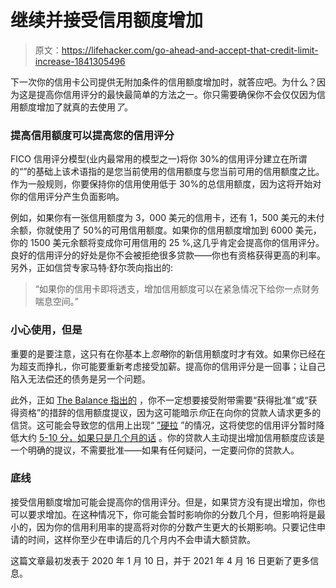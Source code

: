# 继续并接受信用额度增加

> 原文：<https://lifehacker.com/go-ahead-and-accept-that-credit-limit-increase-1841305496>

下一次你的信用卡公司提供无附加条件的信用额度增加时，就答应吧。为什么？因为这是提高你信用评分的最快最简单的方法之一。你只需要确保你不会仅仅因为信用额度增加了就真的去使用*了*。



### **提高信用额度可以提高您的信用评分**

FICO 信用评分模型(业内最常用的模型之一)将你 30%的信用评分建立在所谓的“”的基础上该术语指的是您当前使用的信用额度与您当前可用的信用额度之比。作为一般规则，你要保持你的信用使用低于 30%的总信用额度，因为这将开始对你的信用评分产生负面影响。

例如，如果你有一张信用额度为 3，000 美元的信用卡，还有 1，500 美元的未付余额，你就使用了 50%的可用信用额度。如果你的信用额度增加到 6000 美元，你的 1500 美元余额将变成你可用信用的 25 %,这几乎肯定会提高你的信用评分。良好的信用评分的好处是你不会被拒绝很多贷款——你也有资格获得更高的利率。另外，正如信贷专家马特·舒尔茨向指出的:

> “如果你的信用卡即将透支，增加信用额度可以在紧急情况下给你一点财务喘息空间。”

### **小心使用，但是**

重要的是要注意，这只有在你基本上*忽略*你的新信用额度时才有效。如果你已经在为超支而挣扎，你可能要重新考虑接受加薪。提高你的信用评分是一回事；让自己陷入无法偿还的债务是另一个问题。

此外，正如 [The Balance 指出的](https://www.thebalance.com/when-to-take-a-credit-limit-increase-315621) ，你不一定想要接受附带需要“获得批准”或“获得资格”的措辞的信用额度提议，因为这可能暗示*你*正在向你的贷款人请求更多的信贷。这可能会导致您的信用上出现“ [”硬拉](https://www.nerdwallet.com/article/finance/credit-report-soft-hard-pull-difference) ”的情况，这将使您的信用评分暂时降低大约 [5-10 分，如果只是几个月的话](https://www.nerdwallet.com/article/finance/credit-report-soft-hard-pull-difference) 。你的贷款人主动提出增加信用额度应该是一个明确的提议，不需要批准——如果有任何疑问，一定要问你的贷款人。

### **底线**

接受信用额度增加可能会提高你的信用评分。但是，如果贷方没有提出增加，你也可以要求增加。在这种情况下，你可能会暂时影响你的分数几个月，但影响将是最小的，因为你的信用利用率的提高将对你的分数产生更大的长期影响。只要记住申请的时间，这样你至少在申请后的几个月内不会申请大额贷款。

这篇文章最初发表于 2020 年 1 月 10 日，并于 2021 年 4 月 16 日更新了更多信息。